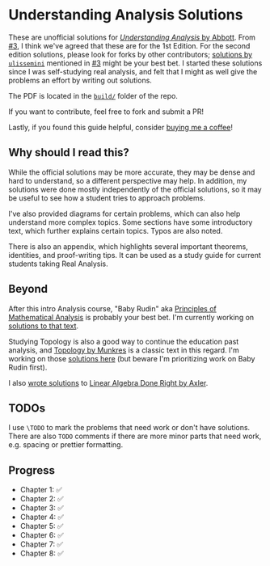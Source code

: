 # Understanding Analysis Solutions

These are unofficial solutions for [_Understanding Analysis_ by Abbott](https://amzn.to/3O6SccG).
From [#3](https://github.com/mikinty/Understanding-Analysis-Abbott-Solutions/issues/3), I think we've agreed that these are for the 1st Edition. 
For the second edition solutions, please look for forks by other contributors; [solutions by `ulissemini`](https://github.com/ulissemini/understanding-analysis-solutions) mentioned in [#3](https://github.com/mikinty/Understanding-Analysis-Abbott-Solutions/issues/3) might be your best bet.
I started these solutions since I was self-studying real analysis,
and felt that I might as well give the problems an effort by writing
out solutions.

The PDF is located in the [`build/`](https://github.com/mikinty/Understanding-Analysis-Abbott-Solutions/blob/master/build/main.pdf)
folder of the repo.

If you want to contribute, feel free to fork and submit a PR!

Lastly, if you found this guide helpful, consider [buying me a coffee](https://www.buymeacoffee.com/mikinty)!

## Why should I read this?

While the official solutions may be more accurate, they may be dense and hard
to understand, so a different perspective may help. In addition, my solutions
were done mostly independently of the official solutions, so it may be useful
to see how a student tries to approach problems.

I've also provided diagrams for certain problems, which can also help
understand more complex topics. Some sections have some introductory text, which further explains certain
topics. Typos are also noted.

There is also an appendix, which highlights several important theorems,
identities, and proof-writing tips. It can be used as a study guide for
current students taking Real Analysis.

## Beyond

After this intro Analysis course, "Baby Rudin" aka [Principles of Mathematical Analysis](https://amzn.to/3OqxhkB) is probably your best bet. I'm currently working on [solutions to that text](https://github.com/mikinty/Baby-Rudin-Solutions).

Studying Topology is also a good way to continue the education past analysis, and [Topology by Munkres](https://amzn.to/3HFIdsj) is a classic text in this regard. I'm working on those [solutions here](https://github.com/mikinty/Topology-Munkres-Solutions) (but beware I'm prioritizing work on Baby Rudin first).

I also [wrote solutions](https://github.com/mikinty/Axler-Linear-Algebra-Solutions) to [Linear Algebra Done Right by Axler](https://amzn.to/3xYTNdP).

## TODOs

I use `\TODO` to mark the problems that need work or don't have solutions.
There are also `TODO` comments if there are more minor parts that need work, e.g. spacing or prettier formatting.

## Progress

- Chapter 1: :white_check_mark:
- Chapter 2: :white_check_mark:
- Chapter 3: :white_check_mark:
- Chapter 4: :white_check_mark:
- Chapter 5: :white_check_mark:
- Chapter 6: :white_check_mark:
- Chapter 7: :white_check_mark:
- Chapter 8: :white_check_mark:
